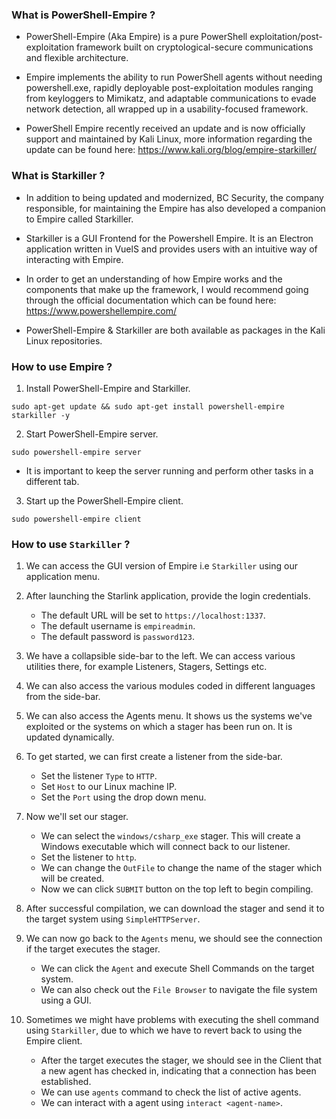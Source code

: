 ### What is PowerShell-Empire ?

+ PowerShell-Empire (Aka Empire) is a pure PowerShell exploitation/post-exploitation framework built on cryptological-secure communications and flexible architecture.

+ Empire implements the ability to run PowerShell agents without needing powershell.exe, rapidly deployable post-exploitation modules ranging from keyloggers to Mimikatz, and adaptable communications to evade network detection, all wrapped up in a usability-focused framework.

+ PowerShell Empire recently received an update and is now officially support and maintained by Kali Linux, more information regarding the update can be found here:
https://www.kali.org/blog/empire-starkiller/

### What is Starkiller ?

+ In addition to being updated and modernized, BC Security, the company responsible, for maintaining the Empire has also developed a companion to Empire called Starkiller. 

+ Starkiller is a GUI Frontend for the Powershell Empire. It is an Electron application written in VuelS and provides users with an intuitive way of interacting with Empire.

+ In order to get an understanding of how Empire works and the components that make up the framework, I would recommend going through the official documentation which can be found here: https://www.powershellempire.com/

+ PowerShell-Empire & Starkiller are both available as packages in the Kali Linux repositories.

### How to use Empire ?

1. Install PowerShell-Empire and Starkiller.
```
sudo apt-get update && sudo apt-get install powershell-empire starkiller -y
```

2. Start PowerShell-Empire server.
```
sudo powershell-empire server
```
- It is important to keep the server running and perform other tasks in a different tab.

3. Start up the PowerShell-Empire client.
```
sudo powershell-empire client
```

### How to use `Starkiller` ?

1. We can access the GUI version of Empire i.e `Starkiller` using our application menu. 

2. After launching the Starlink application, provide the login credentials.
	+ The default URL will be set to `https://localhost:1337`.
	+ The default username is `empireadmin`.
	+ The default password is `password123`.

3. We have a collapsible side-bar to the left. We can access various utilities there, for example Listeners, Stagers, Settings etc.

4. We can also access the various modules coded in different languages from the side-bar.

5. We can also access the Agents menu. It shows us the systems we've exploited or the systems on which a stager has been run on. It is updated dynamically. 

6. To get started, we can first create a listener from the side-bar. 
	+ Set the listener `Type` to `HTTP`.
	+ Set `Host` to our Linux machine IP.
	+ Set the `Port` using the drop down menu.

7. Now we'll set our stager.
	+ We can select the `windows/csharp_exe` stager. This will create a Windows executable which will connect back to our listener.
	+ Set the listener to `http`.
	+ We can change the `OutFile` to change the name of the stager which will be created.
	+ Now we can click `SUBMIT` button on the top left to begin compiling.

8. After successful compilation, we can download the stager and send it to the target system using `SimpleHTTPServer`. 

9. We can now go back to the `Agents` menu, we should see the connection if the target executes the stager. 
	+ We can click the `Agent` and execute Shell Commands on the target system.
	+ We can also check out the `File Browser` to navigate the file system using a GUI.

10. Sometimes we might have problems with executing the shell command using `Starkiller`, due to which we have to revert back to using the Empire client. 
	+ After the target executes the stager, we should see in the Client that a new agent has checked in, indicating that a connection has been established.
	+ We can use `agents` command to check the list of active agents.
	+ We can interact with a agent using `interact <agent-name>`.



